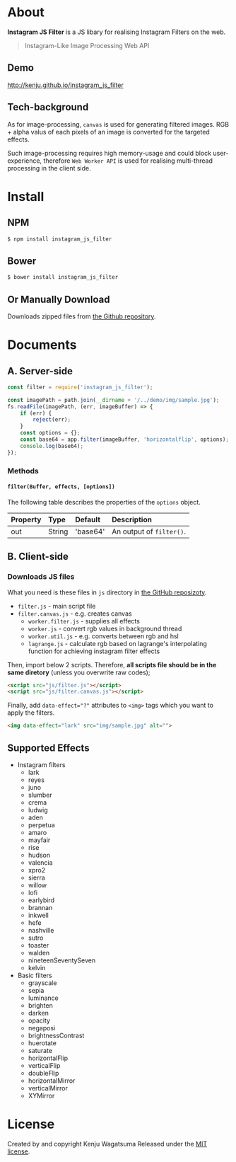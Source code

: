 # About

**Instagram JS Filter** is a JS libary for realising Instagram Filters on the web.

> Instagram-Like Image Processing Web API

## Demo

http://kenju.github.io/instagram_js_filter

## Tech-background

As for image-processing, `canvas` is used for generating filtered images. 
RGB + alpha valus of each pixels of an image is converted for the targeted effects.

Such image-processing requires high memory-usage and could block user-experience, 
therefore `Web Worker API` is used for realising multi-thread processing in the client side.

# Install

## NPM

```bash
$ npm install instagram_js_filter
```

## Bower

```bash
$ bower install instagram_js_filter
```

## Or Manually Download

Downloads zipped files from [the Github repository](https://github.com/KENJU/instagram_css_filter/tree/master/dist).

# Documents

## A. Server-side

```javascript
const filter = require('instagram_js_filter');

const imagePath = path.join(__dirname + '/../demo/img/sample.jpg');
fs.readFile(imagePath, (err, imageBuffer) => {
    if (err) {
        reject(err);
    }
    const options = {};
    const base64 = app.filter(imageBuffer, 'horizontalflip', options);
    console.log(base64);
});
```

### Methods

#### `filter(Buffer, effects, [options])`

The following table describes the properties of the `options` object.

| Property | Type       | Default       | Description |
|:---------|:-----------|:--------------|:------------|
| out      | String     | 'base64'      | An output of `filter()`.|

## B. Client-side

### Downloads JS files

What you need is these files in `js` directory in [the GitHub reposizoty](https://github.com/KENJU/instagram_js_filter/tree/master/demo/js).

- `filter.js` - main script file
- `filter.canvas.js` - e.g. creates canvas
    - `worker.filter.js` - supplies all effects
    - `worker.js` - convert rgb values in background thread
    - `worker.util.js` - e.g. converts between rgb and hsl
    - `lagrange.js` - calculate rgb based on lagrange's interpolating function for achieving instagram filter effects

Then, import below 2 scripts.
Therefore, **all scripts file should be in the same diretory** (unless you overwrite raw codes);

```html
<script src="js/filter.js"></script>
<script src="js/filter.canvas.js"></script>
```

Finally, add `data-effect="?"` attributes to `<img>` tags which you want to apply the filters.

```html
<img data-effect="lark" src="img/sample.jpg" alt="">
```

## Supported Effects

- Instagram filters
	- lark
	- reyes
	- juno
	- slumber
	- crema
	- ludwig
	- aden
	- perpetua
	- amaro
	- mayfair
	- rise
	- hudson
	- valencia
	- xpro2
	- sierra
	- willow
	- lofi
	- earlybird
	- brannan
	- inkwell
	- hefe
	- nashville
	- sutro
	- toaster
	- walden
	- nineteenSeventySeven
	- kelvin
- Basic filters
	- grayscale
	- sepia
	- luminance
	- brighten
	- darken
	- opacity
	- negaposi
	- brightnessContrast
	- huerotate
	- saturate
	- horizontalFlip
	- verticalFlip
	- doubleFlip
	- horizontalMirror
	- verticalMirror
	- XYMirror

# License

Created by and copyright Kenju Wagatsuma Released 
under the [MIT license](https://github.com/KENJU/instagram_css_filter/blob/master/LICENSE).